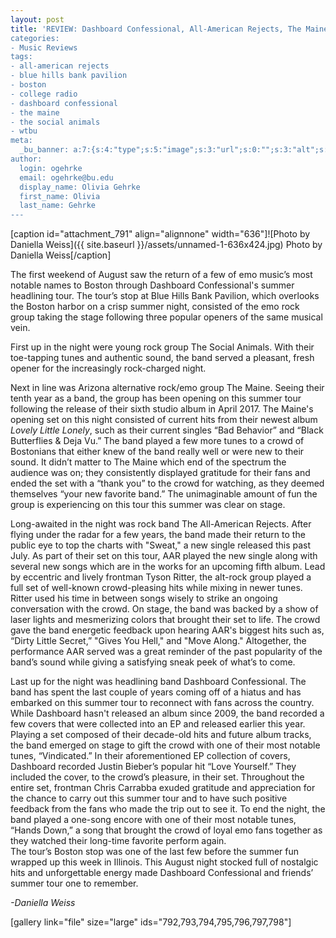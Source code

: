 ```yaml
---
layout: post
title: 'REVIEW: Dashboard Confessional, All-American Rejects, The Maine, The Social
categories:
- Music Reviews
tags:
- all-american rejects
- blue hills bank pavilion
- boston
- college radio
- dashboard confessional
- the maine
- the social animals
- wtbu
meta:
  _bu_banner: a:7:{s:4:"type";s:5:"image";s:3:"url";s:0:"";s:3:"alt";s:0:"";s:7:"post_id";s:0:"";s:4:"html";s:0:"";s:8:"position";s:12:"contentWidth";s:7:"caption";s:0:"";}
author:
  login: ogehrke
  email: ogehrke@bu.edu
  display_name: Olivia Gehrke
  first_name: Olivia
  last_name: Gehrke
---
```

\[caption id="attachment\_791" align="alignnone" width="636"\]![Photo by Daniella Weiss]({{ site.baseurl }}/assets/unnamed-1-636x424.jpg) Photo by Daniella Weiss\[/caption\]

The first weekend of August saw the return of a few of emo music’s most notable names to Boston through Dashboard Confessional's summer headlining tour. The tour’s stop at Blue Hills Bank Pavilion, which overlooks the Boston harbor on a crisp summer night, consisted of the emo rock group taking the stage following three popular openers of the same musical vein.

First up in the night were young rock group The Social Animals. With their toe-tapping tunes and authentic sound, the band served a pleasant, fresh opener for the increasingly rock-charged night.

Next in line was Arizona alternative rock/emo group The Maine. Seeing their tenth year as a band, the group has been opening on this summer tour following the release of their sixth studio album in April 2017. The Maine's opening set on this night consisted of current hits from their newest album _Lovely Little Lonely_, such as their current singles “Bad Behavior” and “Black Butterflies & Deja Vu.” The band played a few more tunes to a crowd of Bostonians that either knew of the band really well or were new to their sound. It didn’t matter to The Maine which end of the spectrum the audience was on; they consistently displayed gratitude for their fans and ended the set with a “thank you” to the crowd for watching, as they deemed themselves “your new favorite band.” The unimaginable amount of fun the group is experiencing on this tour this summer was clear on stage.

Long-awaited in the night was rock band The All-American Rejects. After flying under the radar for a few years, the band made their return to the public eye to top the charts with "Sweat," a new single released this past July. As part of their set on this tour, AAR played the new single along with several new songs which are in the works for an upcoming fifth album. Lead by eccentric and lively frontman Tyson Ritter, the alt-rock group played a full set of well-known crowd-pleasing hits while mixing in newer tunes. Ritter used his time in between songs wisely to strike an ongoing conversation with the crowd. On stage, the band was backed by a show of laser lights and mesmerizing colors that brought their set to life. The crowd gave the band energetic feedback upon hearing AAR's biggest hits such as, “Dirty Little Secret,” "Gives You Hell," and "Move Along." Altogether, the performance AAR served was a great reminder of the past popularity of the band’s sound while giving a satisfying sneak peek of what’s to come.

Last up for the night was headlining band Dashboard Confessional. The band has spent the last couple of years coming off of a hiatus and has embarked on this summer tour to reconnect with fans across the country. While Dashboard hasn't released an album since 2009, the band recorded a few covers that were collected into an EP and released earlier this year. Playing a set composed of their decade-old hits and future album tracks, the band emerged on stage to gift the crowd with one of their most notable tunes, “Vindicated.” In their aforementioned EP collection of covers, Dashboard recorded Justin Bieber’s popular hit “Love Yourself.” They included the cover, to the crowd’s pleasure, in their set. Throughout the entire set, frontman Chris Carrabba exuded gratitude and appreciation for the chance to carry out this summer tour and to have such positive feedback from the fans who made the trip out to see it. To end the night, the band played a one-song encore with one of their most notable tunes, “Hands Down,” a song that brought the crowd of loyal emo fans together as they watched their long-time favorite perform again.  
The tour’s Boston stop was one of the last few before the summer fun wrapped up this week in Illinois. This August night stocked full of nostalgic hits and unforgettable energy made Dashboard Confessional and friends’ summer tour one to remember.  

_\-Daniella Weiss_

\[gallery link="file" size="large" ids="792,793,794,795,796,797,798"\]